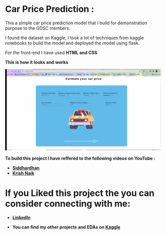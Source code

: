 # Car Price Prediction : 

This a simple car price prediction model that I build for demonstration purpose to the GDSC members. 

I found the dataset on Kaggle, I took a lot of techniques from kaggle notebooks to build the model and deployed the model using flask. 

For the front-end I have used <b>HTML and CSS<b> 

This is how it looks and works 
<p align = 'center' >
    <img alt = 'home_imge' width = 550px src = 'results/car_price_prediction.gif'>
</p>


To build this project I have reffered to the following videos on YouTube : 

* [Siddhardhan](https://www.youtube.com/watch?v=L3OtLaCbJC8)
* [Krish Naik](https://www.youtube.com/watch?v=L3OtLaCbJC8)

# If you Liked this project the you can consider connecting with me:
* [LinkedIn](https://www.linkedin.com/in/soumyadip-ghorai/) 

* You can find my other projects and EDAs on [Kaggle](https://www.kaggle.com/soumyadipghorai)

